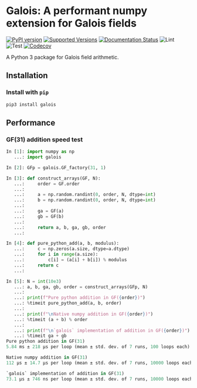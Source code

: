 # Galois: A performant numpy extension for Galois fields

[![PyPI version](https://badge.fury.io/py/galois.svg)](https://badge.fury.io/py/galois)
[![Supported Versions](https://img.shields.io/pypi/pyversions/galois.svg)](https://pypi.org/project/galois)
[![Documentation Status](https://readthedocs.org/projects/galois/badge/?version=stable)](https://galois.readthedocs.io/en/stable/?badge=stable)
![Lint](https://github.com/mhostetter/galois/workflows/Lint/badge.svg?branch=master)
![Test](https://github.com/mhostetter/galois/workflows/Test/badge.svg?branch=master)
[![Codecov](https://codecov.io/gh/mhostetter/galois/branch/master/graph/badge.svg)](https://codecov.io/gh/mhostetter/galois)

A Python 3 package for Galois field arithmetic.

## Installation

### Install with `pip`

```bash
pip3 install galois
```

## Performance

### GF(31) addition speed test

```python
In [1]: import numpy as np
   ...: import galois

In [2]: GFp = galois.GF_factory(31, 1)

In [3]: def construct_arrays(GF, N):
   ...:     order = GF.order
   ...:
   ...:     a = np.random.randint(0, order, N, dtype=int)
   ...:     b = np.random.randint(0, order, N, dtype=int)
   ...:
   ...:     ga = GF(a)
   ...:     gb = GF(b)
   ...:
   ...:     return a, b, ga, gb, order
   ...:

In [4]: def pure_python_add(a, b, modulus):
   ...:     c = np.zeros(a.size, dtype=a.dtype)
   ...:     for i in range(a.size):
   ...:         c[i] = (a[i] + b[i]) % modulus
   ...:     return c
   ...:

In [5]: N = int(10e3)
   ...: a, b, ga, gb, order = construct_arrays(GFp, N)
   ...:
   ...: print(f"Pure python addition in GF({order})")
   ...: %timeit pure_python_add(a, b, order)
   ...:
   ...: print(f"\nNative numpy addition in GF({order})")
   ...: %timeit (a + b) % order
   ...:
   ...: print(f"\n`galois` implementation of addition in GF({order})")
   ...: %timeit ga + gb
Pure python addition in GF(31)
5.84 ms ± 218 µs per loop (mean ± std. dev. of 7 runs, 100 loops each)

Native numpy addition in GF(31)
112 µs ± 14.7 µs per loop (mean ± std. dev. of 7 runs, 10000 loops each)

`galois` implementation of addition in GF(31)
73.1 µs ± 746 ns per loop (mean ± std. dev. of 7 runs, 10000 loops each)
```
